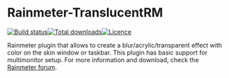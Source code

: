 # Rainmeter-TranslucentRM 
[![Build status](https://ci.appveyor.com/api/projects/status/p1ap7g8vl9n10ay4?svg=true)](https://ci.appveyor.com/project/ozone10/rainmeter-translucentrm)[![Total downloads](https://img.shields.io/github/downloads/ozone10/Rainmeter-TranslucentRM/total.svg)](https://github.com/ozone10/Rainmeter-TranslucentRM/releases)[![Licence](https://img.shields.io/github/license/ozone10/Rainmeter-TranslucentRM?color=9cf)](https://www.gnu.org/licenses/gpl-3.0.en.html)

Rainmeter plugin that allows to create a blur/acrylic/transparent effect with color on the skin window or taskbar. This plugin has basic support for multimonitor setup. For more information and download, check the [Rainmeter forum](https://forum.rainmeter.net/viewtopic.php?f=128&p=165921).
